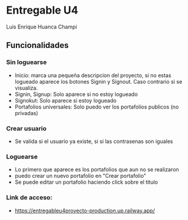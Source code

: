 # Entregable U4
Luis Enrique Huanca Champi

## Funcionalidades
### Sin loguearse
- Inicio: marca una pequeña descripcion del proyecto, si no estas logueado aparece los botones Signin y Signout. Caso contrario si se visualiza.
- Signin, Signup: Solo aparece si no estoy logueado 
- Signokut: Solo aparece si estoy logueado 
- Portafolios universales: Solo puedo ver los portafolios publicos (no privadas)

### Crear usuario
- Se valida si el usuario ya existe, si si las contrasenas son iguales

### Loguearse
- Lo primero que aparece es los portafolios que aun no se realizaron
- puedo crear un nuevo portafolio en "Crear portafolio"
- Se puede editar un portafolio haciendo click sobre el titulo

### Link de acceso:
- https://entregableu4proyecto-production.up.railway.app/